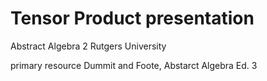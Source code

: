 # Tensor Product presentation
Abstract Algebra 2 Rutgers University

primary resource Dummit and Foote, Abstarct Algebra Ed. 3

